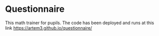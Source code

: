 # Questionnaire

This math trainer for pupils.
The code has been deployed and runs at this link https://artem3.github.io/questionnaire/
